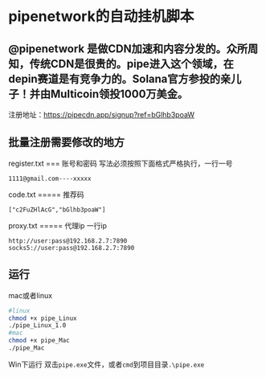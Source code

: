 # pipenetwork的自动挂机脚本

## @pipenetwork 是做CDN加速和内容分发的。众所周知，传统CDN是很贵的。pipe进入这个领域，在depin赛道是有竞争力的。Solana官方参投的亲儿子！并由Multicoin领投1000万美金。
注册地址：https://pipecdn.app/signup?ref=bGlhb3poaW

## 批量注册需要修改的地方
register.txt === 账号和密码
写法必须按照下面格式严格执行，一行一号
```text
1111@gmail.com----xxxxx
```
code.txt ===== 推荐码
```text
["c2FuZHlAcG","bGlhb3poaW"]
```
proxy.txt ===== 代理ip
一行ip
```text
http://user:pass@192.168.2.7:7890
socks5://user:pass@192.168.2.7:7890
```



## 运行
mac或者linux
```bash
#linux
chmod +x pipe_Linux
./pipe_Linux_1.0
#mac
chmod +x pipe_Mac
./pipe_Mac
```
Win下运行
双击``pipe.exe``文件，或者``cmd``到项目目录``.\pipe.exe``
